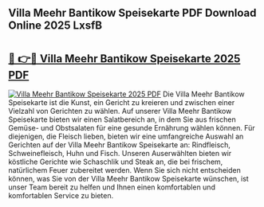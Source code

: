## Villa Meehr Bantikow Speisekarte PDF Download Online 2025 LxsfB

# <h2><a href="http://gc5s5v6.nevu.top/?p=Villa+Meehr+Bantikow+Speisekarte">🔗 👉🔴 Villa Meehr Bantikow Speisekarte 2025 PDF</a></h2>

[![Villa Meehr Bantikow Speisekarte 2025 PDF](https://i.imgur.com/dBaPXMq.png)](http://gc5s5v6.nevu.top/?p=Villa+Meehr+Bantikow+Speisekarte)
Die Villa Meehr Bantikow Speisekarte ist die Kunst, ein Gericht zu kreieren und zwischen einer Vielzahl von Gerichten zu wählen. Auf unserer Villa Meehr Bantikow Speisekarte bieten wir einen Salatbereich an, in dem Sie aus frischen Gemüse- und Obstsalaten für eine gesunde Ernährung wählen können. Für diejenigen, die Fleisch lieben, bieten wir eine umfangreiche Auswahl an Gerichten auf der Villa Meehr Bantikow Speisekarte an: Rindfleisch, Schweinefleisch, Huhn und Fisch. Unseren Auserwählten bieten wir köstliche Gerichte wie Schaschlik und Steak an, die bei frischem, natürlichem Feuer zubereitet werden. Wenn Sie sich nicht entscheiden können, was Sie von der Villa Meehr Bantikow Speisekarte wünschen, ist unser Team bereit zu helfen und Ihnen einen komfortablen und komfortablen Service zu bieten.
